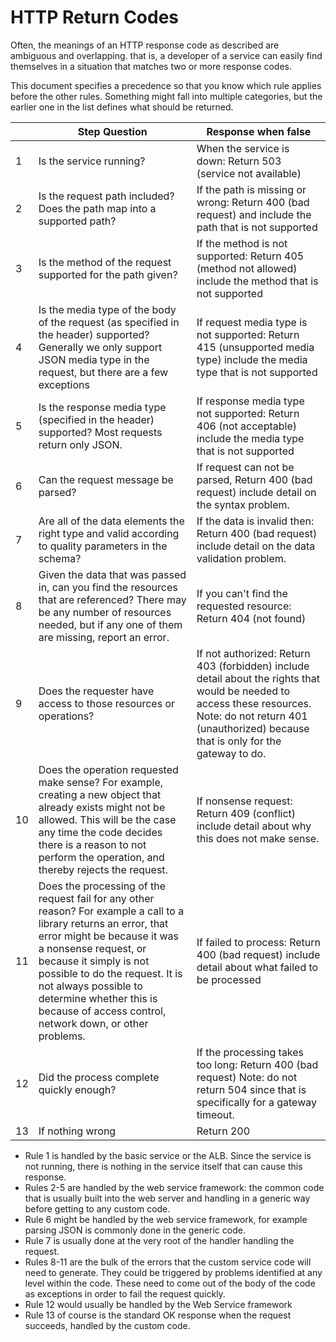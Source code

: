 # HTTP Return Codes

Often, the meanings of an HTTP response code as described are ambiguous and overlapping.  that is, a developer of a service can easily find themselves in a situation that matches two or more response codes.

This document specifies a precedence so that you know which rule applies before the other rules.  Something might fall into multiple categories, but the earlier one in the list defines what should be returned.


| |Step Question            | Response when false         |
|-|-------------------------|-----------------------------|
|1| Is the service running? | When the service is down: Return 503 (service not available)
|2|Is the request path included?  Does the path map into a supported path?  | If the path is missing or wrong: Return 400 (bad request) and include the path that is not supported|
|3| Is the method of the request supported for the path given?|If the method is not supported: Return 405 (method not allowed) include the method that is not supported|
|4|Is the media type of the body of the request (as specified in the header) supported?  Generally we only support JSON media type in the request, but there are a few exceptions| If request media type is not supported: Return 415 (unsupported media type) include the media type that is not supported|
|5|Is the response media type (specified in the header) supported?  Most requests return only JSON.|If response media type not supported: Return 406 (not acceptable) include the media type that is not supported|
|6|Can the request message be parsed?|If request can not be parsed, Return 400 (bad request) include detail on the syntax problem.|
|7|Are all of the data elements the right type and valid according to quality parameters in the schema?|If the data is invalid then: Return 400 (bad request) include detail on the data validation problem.|
|8|Given the data that was passed in, can you find the resources that are referenced?  There may be any number of resources needed, but if any one of them are missing, report an error.|If you can't find the requested resource: Return 404 (not found)|
|9|Does the requester have access to those resources or operations?|If not authorized: Return 403 (forbidden) include detail about the rights that would be needed to access these resources. Note: do not return 401 (unauthorized) because that is only for the gateway to do.|
|10|Does the operation requested make sense?  For example, creating a new object that already exists might not be allowed.  This will be the case any time the code decides there is a reason to not perform the operation, and thereby rejects the request.|If nonsense request: Return 409 (conflict) include detail about why this does not make sense.|
|11|Does the processing of the request fail for any other reason?  For example a call to a library returns an error, that error might be because it was a nonsense request, or because it simply is not possible to do the request.  It is not always possible to determine whether this is because of access control, network down, or other problems.|If failed to process: Return 400 (bad request) include detail about what failed to be processed|
|12|Did the process complete quickly enough?|If the processing takes too long: Return 400 (bad request) Note: do not return 504 since that is specifically for a gateway timeout.|
|13|If nothing wrong|Return 200|



* Rule 1 is handled by the basic service or the ALB.  Since the service is not running, there is nothing in the service itself that can cause this response.
* Rules 2-5 are handled by the web service framework: the common code that is usually built into the web server and handling in a generic way before getting to any custom code.
* Rule 6 might be handled by the web service framework, for example parsing JSON is commonly done in the generic code.
* Rule 7 is usually done at the very root of the handler handling the request.  
* Rules 8-11 are the bulk of the errors that the custom service code will need to generate.  They could be triggered by problems identified at any level within the code.  These need to come out of the body of the code as exceptions in order to fail the request quickly.
* Rule 12 would usually be handled by the Web Service framework
* Rule 13 of course is the standard OK response when the request succeeds, handled by the custom code.

